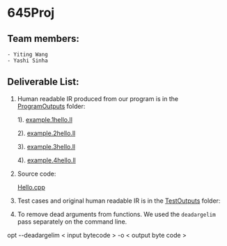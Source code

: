 # 645Proj
## Team members:
    
    - Yiting Wang
    - Yashi Sinha

## Deliverable List:

1. Human readable IR produced from our program is in the [ProgramOutputs](https://github.com/NellyW8/645Proj/tree/main/ProgramOutputs) folder:
    
    1). [example.1hello.ll](https://github.com/NellyW8/645Proj/tree/main/ProgramOutputs/example.1hello.ll)

    2). [example.2hello.ll](https://github.com/NellyW8/645Proj/tree/main/ProgramOutputs/example.2hello.ll)

    3). [example.3hello.ll](https://github.com/NellyW8/645Proj/tree/main/ProgramOutputs/example.3hello.ll)

    4). [example.4hello.ll](https://github.com/NellyW8/645Proj/tree/main/ProgramOutputs/example.4hello.ll)

2. Source code:
    
    [Hello.cpp](https://github.com/NellyW8/645Proj/tree/main/Hello.cpp)
3. Test cases and original human readable IR is in the [TestOutputs](https://github.com/NellyW8/645Proj/tree/main/TestOutputs) folder:

4. To remove dead arguments from functions. We used the `deadargelim` pass separately on the command line.

opt --deadargelim < input bytecode > -o < output byte code >
